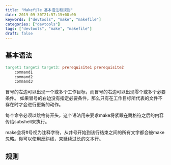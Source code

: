 ```yaml
---
title: "Makefile 基本语法和规则"
date: 2019-09-30T21:57:15+08:00
keywords: ["devtools", "make", "makefile"]
categories: ["devtools"]
tags: ["devtools", "make", "makefile"]
draft: false
---
```


## 基本语法
```makefile
target1 target2 target3: prerequisite1 prerequisite2
    command1
    command2
    command3
```
冒号的左边可以出现一个或多个工作目标，而冒号的右边可以出现零个或多个必要条件。
如果冒号的右边没有指定必要条件，那么只有在工作目标所代表的文件不存在时才会进行更新的动作。

每个命令必须以跳格符开头，这个语法用来要求make将紧跟在跳格符之后的内容传给subshell来执行。

make会将#号视为注释字符，从井号开始到该行结束之间的所有文字都会被make忽略。你可以使用反斜线，来延续过长的文本行。


## 规则

    
